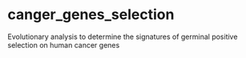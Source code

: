 # canger_genes_selection
Evolutionary analysis to determine the signatures of germinal positive selection on human cancer genes 
